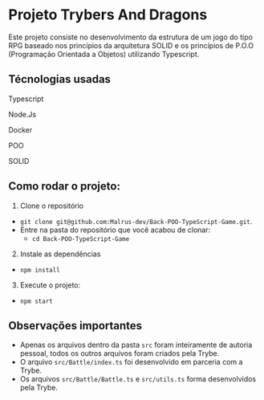 # Projeto Trybers And Dragons

Este projeto consiste no desenvolvimento da estrutura de um jogo do tipo RPG baseado nos princípios da arquitetura SOLID e os princípios de P.O.O (Programação Orientada a Objetos) utilizando Typescript.

## Técnologias usadas

Typescript

Node.Js

Docker

POO

SOLID

## Como rodar o projeto:

1. Clone o repositório
  - `git clone git@github.com:Malrus-dev/Back-POO-TypeScript-Game.git`.
  - Entre na pasta do repositório que você acabou de clonar:
    - `cd Back-POO-TypeScript-Game`

2. Instale as dependências
  -  `npm install`

3. Execute o projeto:
  - `npm start`

## Observações importantes
- Apenas os arquivos dentro da pasta `src` foram inteiramente de autoria pessoal, todos os outros arquivos foram criados pela Trybe.
- O arquivo `src/Battle/index.ts`  foi desenvolvido em parceria com a Trybe.
- Os arquivos `src/Battle/Battle.ts` e `src/utils.ts` forma desenvolvidos pela Trybe.